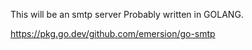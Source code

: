This will be an smtp server 
Probably written in GOLANG.

https://pkg.go.dev/github.com/emersion/go-smtp